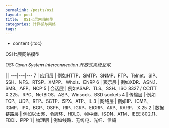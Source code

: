 ```yaml
---
permalink: /posts/osi
layout: post
title:  OSI七层网络模型
categories: 计算机与网络
tags:
---
```


* content
{:toc}

OSI七层网络模型




*OSI: Open System Interconnection 开放式系统互联*

  |       |
---|---|---
7 | 应用层 |	例如HTTP、SMTP、SNMP、FTP、Telnet、SIP、SSH、NFS、RTSP、XMPP、Whois、ENRP
6 |	表示层 |	例如XDR、ASN.1、SMB、AFP、NCP
5 |	会话层 |	例如ASAP、TLS、SSH、ISO 8327 / CCITT X.225、RPC、NetBIOS、ASP、Winsock、BSD sockets
4 |	传输层 |	例如TCP、UDP、RTP、SCTP、SPX、ATP、IL
3 |	网络层 |	例如IP、ICMP、IGMP、IPX、BGP、OSPF、RIP、IGRP、EIGRP、ARP、RARP、 X.25
2 |	数据链路层 |	例如以太网、令牌环、HDLC、帧中继、ISDN、ATM、IEEE 802.11、FDDI、PPP
1 |	物理层 |	例如线路、无线电、光纤、信鸽
